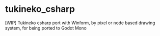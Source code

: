 # tukineko_csharp
[WIP] Tukineko csharp port with Winform, by pixel or node based drawing system, for being ported to Godot Mono
